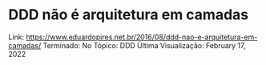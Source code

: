 # DDD não é arquitetura em camadas

Link: https://www.eduardopires.net.br/2016/08/ddd-nao-e-arquitetura-em-camadas/
Terminado: No
Tópico: DDD
Última Visualização: February 17, 2022